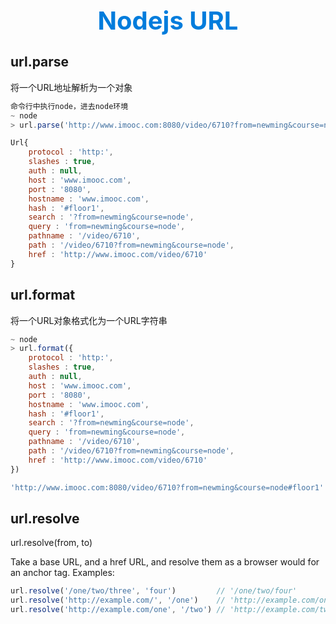 <h1 style="font-size: 40px;text-align:center;color: #007cdc;">
    Nodejs URL
</h1>

## url.parse

将一个URL地址解析为一个对象

```js
命令行中执行node，进去node环境
~ node
> url.parse('http://www.imooc.com:8080/video/6710?from=newming&course=node#floor1');

Url{
	protocol : 'http:',
	slashes : true,
	auth : null,
	host : 'www.imooc.com',
	port : '8080',
	hostname : 'www.imooc.com',
	hash : '#floor1',
	search : '?from=newming&course=node',
	query : 'from=newming&course=node',
	pathname : '/video/6710',
	path : '/video/6710?from=newming&course=node',
	href : 'http://www.imooc.com/video/6710'
}
```

## url.format

将一个URL对象格式化为一个URL字符串

```js
~ node
> url.format({
	protocol : 'http:',
	slashes : true,
	auth : null,
	host : 'www.imooc.com',
	port : '8080',
	hostname : 'www.imooc.com',
	hash : '#floor1',
	search : '?from=newming&course=node',
	query : 'from=newming&course=node',
	pathname : '/video/6710',
	path : '/video/6710?from=newming&course=node',
	href : 'http://www.imooc.com/video/6710'
})

'http://www.imooc.com:8080/video/6710?from=newming&course=node#floor1'
```

## url.resolve

url.resolve(from, to)

Take a base URL, and a href URL, and resolve them as a browser would for an anchor tag. Examples:

```js
url.resolve('/one/two/three', 'four')         // '/one/two/four'
url.resolve('http://example.com/', '/one')    // 'http://example.com/one'
url.resolve('http://example.com/one', '/two') // 'http://example.com/two'
```
